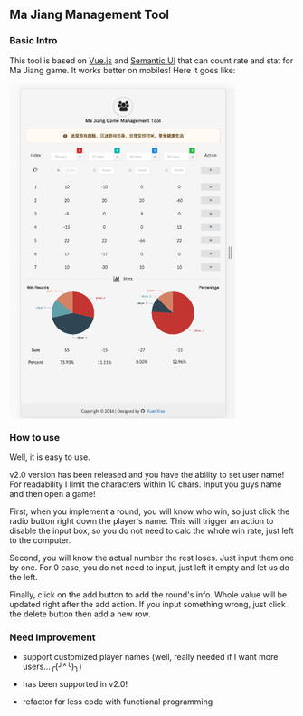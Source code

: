 ## Ma Jiang Management Tool

### Basic Intro
This tool is based on [Vue.js](http://vuejs.org/) and [Semantic UI](http://semantic-ui.com/) that can count rate and stat for Ma Jiang game. It works better on mobiles!
Here it goes like:

<img src="https://raw.githubusercontent.com/Rvtea/MaJiangCounter/master/img/example_img_v3.png" width = "400" alt="example" align="center" />

### How to use

Well, it is easy to use.

v2.0 version has been released and you have the ability to set user name! For readability I limit the characters within 10 chars. Input you guys name and then open a game!

First, when you implement a round, you will know who win, so just click the radio button right down the player's name. This will trigger an action to disable the input box, so you do not need to calc the whole win rate, just left to the computer.

Second, you will know the actual number the rest loses. Just input them one by one. For 0 case, you do not need to input, just left it empty and let us do the left.

Finally, click on the add button to add the round's info. Whole value will be updated right after the add action. If you input something wrong, just click the delete button then add a new row.

### Need Improvement
* support customized player names (well, really needed if I want more users...╭(╯^╰)╮)
 - has been supported in v2.0!
* refactor for less code with functional programming
